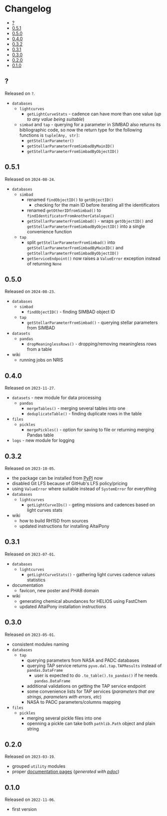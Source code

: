 # Changelog

<!-- MarkdownTOC -->

- [?](#)
- [0.5.1](#051)
- [0.5.0](#050)
- [0.4.0](#040)
- [0.3.2](#032)
- [0.3.1](#031)
- [0.3.0](#030)
- [0.2.0](#020)
- [0.1.0](#010)

<!-- /MarkdownTOC -->

## ?

Released on `?`.

- `databases`
    + `lightcurves`
        * `getLightCurveStats` - cadence can have more than one value (*up to any value being suitable*)
    + `simbad` and `tap` - querying for a parameter in SIMBAD also returns its bibliographic code, so now the return type for the following functions is `tuple[Any, str]`:
        * `getStellarParameter()`
        * `getStellarParameterFromSimbadByMainID()`
        * `getStellarParameterFromSimbadByObjectID()`

## 0.5.1

Released on `2024-08-24`.

- `databases`
    + `simbad`
        * renamed `findObjectID()` to `getObjectID()`
            - checking for the main ID before iterating all the identificators
        * renamed `getOtherIDfromSimbad()` to `findIdentificatorFromAnotherCatalogue()`
        * `getStellarParameterFromSimbad()` - wraps `getObjectID()` and `getStellarParameterFromSimbadByObjectID()` into a single convenience function
    + `tap`
        * split `getStellarParameterFromSimbad()` into `getStellarParameterFromSimbadByMainID()` and `getStellarParameterFromSimbadByObjectID()`
        * `getServiceEndpoint()` now raises a `ValueError` exception instead of returning `None`

## 0.5.0

Released on `2024-08-23`.

- `databases`
    + `simbad`
        * `findObjectID()` - finding SIMBAD object ID
    + `tap`
        * `getStellarParameterFromSimbad()` - querying stellar parameters from SIMBAD
- `datasets`
    + `pandas`
        * `dropMeaninglessRows()` - dropping/removing meaningless rows from a table
- wiki
    + running jobs on NRIS

## 0.4.0

Released on `2023-11-27`.

- `datasets` - new module for data processing
    + `pandas`
        * `mergeTables()` - merging several tables into one
        * `deduplicateTable()` - finding duplicate rows in the table
- `files`
    + `pickles`
        * `mergePickles()` - option for saving to file or returning merging Pandas table
- `logs` - new module for logging

## 0.3.2

Released on `2023-10-05`.

- the package can be installed from [PyPI](https://pypi.org/project/uio-exoplanet-group/) now
- disabled Git LFS because of GitHub's LFS policy/pricing
- using `ValueError` where suitable instead of `SystemError` for everything
- `databases`
    + `lightcurves`
        * `getLightCurveIDs()` - geting missions and cadences based on light curves stats
- wiki
    + how to build RH15D from sources
    + updated instructions for installing AltaiPony

## 0.3.1

Released on `2023-07-01`.

- `databases`
    + `lightcurves`
        * `getLightCurveStats()` - gathering light curves cadence values statistics
- documentation
    + favicon, new poster and PHAB domain
- wiki
    + generating chemical abundances for HELIOS using FastChem
    + updated AltaiPony installation instructions

## 0.3.0

Released on `2023-05-01`.

- consistent modules naming
- `databases`
    + `tap`
        * querying parameters from NASA and PADC databases
        * querying TAP service returns `pyvo.dal.tap.TAPResults` instead of `pandas.DataFrame`
            - user is expected to do `.to_table().to_pandas()` if he needs `pandas.DataFrame`
        * additional validations on getting the TAP service endpoint
        * some convenience lists for TAP services (*parameters that are strings, parameters with errors, etc*)
        * NASA to PADC parameters/columns mapping
- `files`
    + `pickles`
        * merging several pickle files into one
        * openning a pickle can take both `pathlib.Path` object and plain string

## 0.2.0

Released on `2023-03-19`.

- grouped `utility` modules
- proper [documentation pages](https://uio.decovar.dev/) (*generated with [pdoc](https://pdoc.dev)*)

## 0.1.0

Released on `2022-11-06`.

- first version
